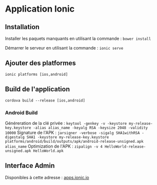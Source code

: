 # Application Ionic

## Installation

Installer les paquets manquants en utilisant la commande :
``` bower install ```

Démarrer le serveur en utilisant la commande :
``` ionic serve ```

## Ajouter des platformes

``` ionic platforms [ios,android] ```

## Build de l'application

``` cordova build --release [ios,android] ```

### Android Build

Généreration de la clé privée :
``` keytool -genkey -v -keystore my-release-key.keystore -alias alias_name -keyalg RSA -keysize 2048 -validity 10000 ```
Signature de l'APK :
``` jarsigner -verbose -sigalg SHA1withRSA -digestalg SHA1 -keystore my-release-key.keystore platforms/android/build/outputs/apk/android-release-unsigned.apk alias_name ```
Optimization de l'APK :
``` zipalign -v 4 HelloWorld-release-unsigned.apk HelloWorld.apk ```

## Interface Admin

Disponibles à cette adresse : <a href="https://apps.ionic.io/" target="_blank">apps.ionic.io</a>

